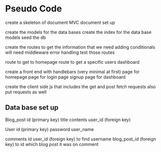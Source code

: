 # Pseudo Code
create a skeleton of document MVC document set up 

create the models for the data bases 
create the index for the data base models 
seed the db 

create the routes to get the information that we need 
adding conditionals 
will need middleware 
error handling 
test those routes 

route to get to homepage
route to get a specific users dashboard 
 

create a front end with handlebars (very minimal at first)
page for homepage 
page for login
page signup 
page for dashboard 


create the client side js 
that includes the get and post fetch requests 
also put requests as well 



## Data base set up 
Blog_post 
id (primary key)
title
contents
user_id (foreign key)

User 
id (primary key)
password 
user_name

comments 
id 
user_id (foreign key) to find username 
blog_post_id (foreign key) to id which blog post it was on
comment